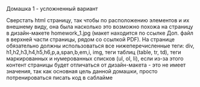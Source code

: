 Домашка 1 - усложненный вариант

Сверстать html страницу, так чтобы по расположению элементов и их внешнему виду, она была насколько это возможно похожа на страницу в дизайн-макете homework_1.jpg (макет находится по ссылке Доп. файл в верхней части страницы, рядом со ссылкой PDF). На странице обязательно должны использоваться все нижеперечисленные теги: div, h1,h2,h3,h4,h5,h6,p,a,span,b,em,i, img, теги таблиц (table, tr, td), теги маркированных и нумерованных списков (ul, ol, li), если из-за этого контент страницы будет отличаться от дизайн-макета - это не имеет значения, так как основная цель данной домашки, просто потренироваться писать код в саблайме